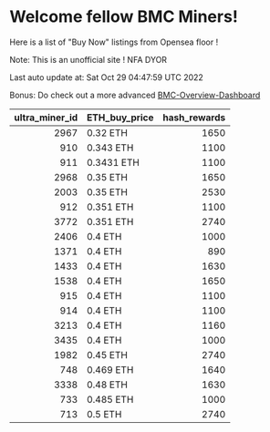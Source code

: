 # Welcome fellow BMC Miners!
Here is a list of "Buy Now" listings from Opensea floor !

Note: This is an unofficial site ! NFA DYOR

Last auto update at: Sat Oct 29 04:47:59 UTC 2022

Bonus: Do check out a more advanced [BMC-Overview-Dashboard](https://dune.com/defifunk/BMC-Overview-Dashboard)


|   ultra_miner_id | ETH_buy_price   |   hash_rewards |
|-----------------:|:----------------|---------------:|
|             2967 | 0.32 ETH        |           1650 |
|              910 | 0.343 ETH       |           1100 |
|              911 | 0.3431 ETH      |           1100 |
|             2968 | 0.35 ETH        |           1650 |
|             2003 | 0.35 ETH        |           2530 |
|              912 | 0.351 ETH       |           1100 |
|             3772 | 0.351 ETH       |           2740 |
|             2406 | 0.4 ETH         |           1000 |
|             1371 | 0.4 ETH         |            890 |
|             1433 | 0.4 ETH         |           1630 |
|             1538 | 0.4 ETH         |           1650 |
|              915 | 0.4 ETH         |           1100 |
|              914 | 0.4 ETH         |           1100 |
|             3213 | 0.4 ETH         |           1160 |
|             3435 | 0.4 ETH         |           1000 |
|             1982 | 0.45 ETH        |           2740 |
|              748 | 0.469 ETH       |           1640 |
|             3338 | 0.48 ETH        |           1630 |
|              733 | 0.485 ETH       |           1000 |
|              713 | 0.5 ETH         |           2740 |